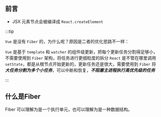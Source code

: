 
## 前言

- JSX 元素节点会被编译成 `React.createElement` 


:::tip

`Vue` 是没有 `Fiber` 的，为什么呢？原因是二者的优化思路不一样：

`Vue` 是基于 `template` 和 `watcher` 的组件级更新，把每个更新任务分割得足够小，不需要使用到 `Fiber` 架构，将任务进行更细粒度的拆分
`React` 是不管在哪里调用 `setState`，都是从根节点开始更新的，更新任务还是很大，需要使用到 `Fiber` 将 ***大任务分割为多个小任务***，可以中断和恢复，***不阻塞主进程执行高优先级的任务***

:::

什么是Fiber
------------

Fiber 可以理解为是一个执行单元，也可以理解为是一种数据结构。